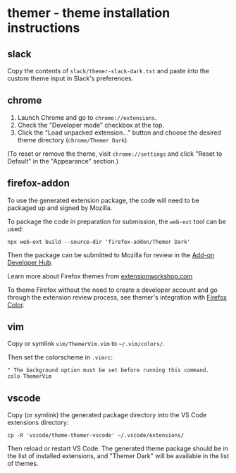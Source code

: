 # themer - theme installation instructions

## slack

Copy the contents of `slack/themer-slack-dark.txt` and paste into the custom theme input in Slack's preferences.

## chrome

1. Launch Chrome and go to `chrome://extensions`.
2. Check the "Developer mode" checkbox at the top.
3. Click the "Load unpacked extension..." button and choose the desired theme directory (`chrome/Themer Dark`).

(To reset or remove the theme, visit `chrome://settings` and click "Reset to Default" in the "Appearance" section.)

## firefox-addon

To use the generated extension package, the code will need to be packaged up and signed by Mozilla.

To package the code in preparation for submission, the `web-ext` tool can be used:

    npx web-ext build --source-dir 'firefox-addon/Themer Dark'

Then the package can be submitted to Mozilla for review in the [Add-on Developer Hub](https://addons.mozilla.org/en-US/developers/addon/submit/distribution).

Learn more about Firefox themes from [extensionworkshop.com](https://extensionworkshop.com/documentation/themes/)

To theme Firefox without the need to create a developer account and go through the extension review process, see themer's integration with [Firefox Color](https://color.firefox.com).

## vim

Copy or symlink `vim/ThemerVim.vim` to `~/.vim/colors/`.

Then set the colorscheme in `.vimrc`:

    " The background option must be set before running this command.
    colo ThemerVim

## vscode

Copy (or symlink) the generated package directory into the VS Code extensions directory:

    cp -R 'vscode/theme-themer-vscode' ~/.vscode/extensions/

Then reload or restart VS Code. The generated theme package should be in the list of installed extensions, and "Themer Dark" will be available in the list of themes.